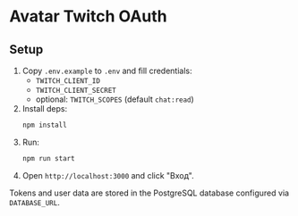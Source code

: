 # Avatar Twitch OAuth

## Setup

1. Copy `.env.example` to `.env` and fill credentials:
   - `TWITCH_CLIENT_ID`
   - `TWITCH_CLIENT_SECRET`
   - optional: `TWITCH_SCOPES` (default `chat:read`)
2. Install deps:
   ```bash
   npm install
   ```
3. Run:
   ```bash
   npm run start
   ```
4. Open `http://localhost:3000` and click "Вход".

Tokens and user data are stored in the PostgreSQL database configured via `DATABASE_URL`.
